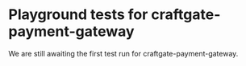 # Playground tests for craftgate-payment-gateway
We are still awaiting the first test run for craftgate-payment-gateway.
